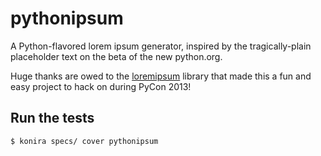 pythonipsum
===========

A Python-flavored lorem ipsum generator, inspired by the tragically-plain
placeholder text on the beta of the new python.org.

Huge thanks are owed to the [loremipsum][loremipsum] library that made this a
fun and easy project to hack on during PyCon 2013!

[loremipsum]: http://pythonhosted.org/loremipsum/

Run the tests
-------------

    $ konira specs/ cover pythonipsum
